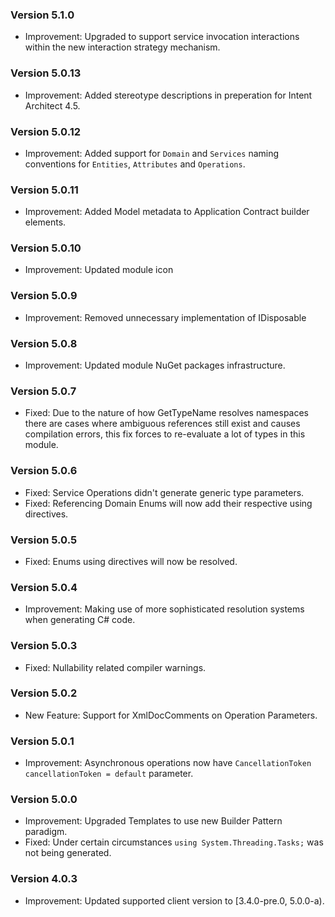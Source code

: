 ### Version 5.1.0

- Improvement: Upgraded to support service invocation interactions within the new interaction strategy mechanism.

### Version 5.0.13

- Improvement: Added stereotype descriptions in preperation for Intent Architect 4.5. 

### Version 5.0.12

- Improvement: Added support for `Domain` and `Services` naming conventions for `Entities`, `Attributes` and `Operations`.

### Version 5.0.11

- Improvement: Added Model metadata to Application Contract builder elements.

### Version 5.0.10

- Improvement: Updated module icon

### Version 5.0.9

- Improvement: Removed unnecessary implementation of IDisposable 

### Version 5.0.8

- Improvement: Updated module NuGet packages infrastructure.

### Version 5.0.7

- Fixed: Due to the nature of how GetTypeName resolves namespaces there are cases where ambiguous references still exist and causes compilation errors, this fix forces to re-evaluate a lot of types in this module.

### Version 5.0.6

- Fixed: Service Operations didn't generate generic type parameters.
- Fixed: Referencing Domain Enums will now add their respective using directives.

### Version 5.0.5

- Fixed: Enums using directives will now be resolved.

### Version 5.0.4

- Improvement: Making use of more sophisticated resolution systems when generating C# code.

### Version 5.0.3

- Fixed: Nullability related compiler warnings.

### Version 5.0.2

- New Feature: Support for XmlDocComments on Operation Parameters.

### Version 5.0.1

- Improvement: Asynchronous operations now have `CancellationToken cancellationToken = default` parameter.

### Version 5.0.0

- Improvement: Upgraded Templates to use new Builder Pattern paradigm.
- Fixed: Under certain circumstances `using System.Threading.Tasks;` was not being generated.

### Version 4.0.3

- Improvement: Updated supported client version to [3.4.0-pre.0, 5.0.0-a).

